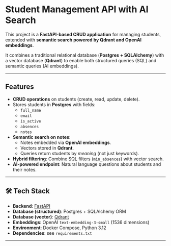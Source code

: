 # Student Management API with AI Search  

This project is a **FastAPI-based CRUD application** for managing students, extended with **semantic search powered by Qdrant and OpenAI embeddings**.  

It combines a traditional relational database (**Postgres + SQLAlchemy**) with a vector database (**Qdrant**) to enable both structured queries (SQL) and semantic queries (AI embeddings).  

---

## Features  

- **CRUD operations** on students (create, read, update, delete).  
- Stores students in **Postgres** with fields:  
  - `full_name`  
  - `email`  
  - `is_active`  
  - `absences`  
  - `notes`  
- **Semantic search on notes**:  
  - Notes embedded via **OpenAI embeddings**.  
  - Vectors stored in **Qdrant**.  
  - Queries return students by *meaning* (not just keywords).  
- **Hybrid filtering**: Combine SQL filters (`min_absences`) with vector search.  
- **AI-powered endpoint**: Natural language questions about students and their notes.  

---

## 🛠️ Tech Stack  

- **Backend**: [FastAPI](https://fastapi.tiangolo.com/)  
- **Database (structured)**: Postgres + SQLAlchemy ORM  
- **Database (vector)**: [Qdrant](https://qdrant.tech/)  
- **Embeddings**: OpenAI `text-embedding-3-small` (1536 dimensions)  
- **Environment**: Docker Compose, Python 3.12  
- **Dependencies**: see `requirements.txt`  

---

